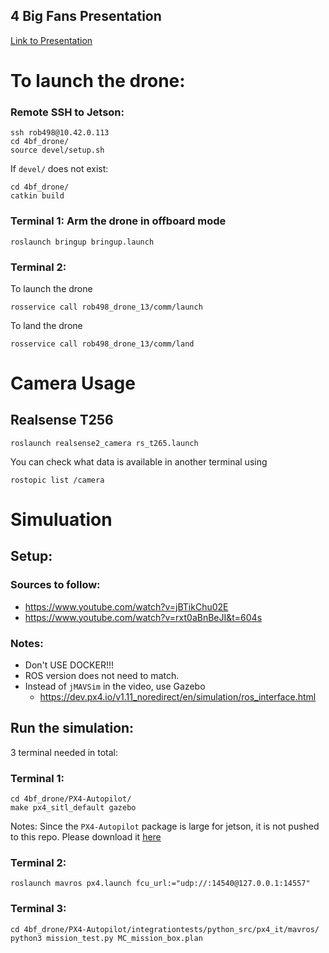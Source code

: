 ## 4 Big Fans Presentation
[Link to Presentation](https://drive.google.com/file/d/1SXaAo4kKU2I0bGitEJTaIawt3QIA2Qyr/view?usp=share_link)


# To launch the drone:

### Remote SSH to Jetson:
```
ssh rob498@10.42.0.113
cd 4bf_drone/
source devel/setup.sh
```
If `devel/` does not exist:
```
cd 4bf_drone/
catkin build
```


### Terminal 1: Arm the drone in offboard mode
```
roslaunch bringup bringup.launch
```

### Terminal 2: 
To launch the drone
```
rosservice call rob498_drone_13/comm/launch
```
To land the drone
```
rosservice call rob498_drone_13/comm/land
```


# Camera Usage
## Realsense T256
```
roslaunch realsense2_camera rs_t265.launch
```
You can check what data is available in another terminal using
```
rostopic list /camera
```




# Simuluation

## Setup: 

### Sources to follow: 
- https://www.youtube.com/watch?v=jBTikChu02E
- https://www.youtube.com/watch?v=rxt0aBnBeJI&t=604s

### Notes:
- Don't USE DOCKER!!!
- ROS version does not need to match.
- Instead of `jMAVSim` in the video, use Gazebo
  - https://dev.px4.io/v1.11_noredirect/en/simulation/ros_interface.html

## Run the simulation: 
3 terminal needed in total:

### Terminal 1:
```
cd 4bf_drone/PX4-Autopilot/
make px4_sitl_default gazebo
```
Notes: Since the `PX4-Autopilot` package is large for jetson, it is not pushed to this repo. Please download it [here](https://github.com/PX4/PX4-Autopilot)


### Terminal 2:
```
roslaunch mavros px4.launch fcu_url:="udp://:14540@127.0.0.1:14557"
```

### Terminal 3:
```
cd 4bf_drone/PX4-Autopilot/integrationtests/python_src/px4_it/mavros/
python3 mission_test.py MC_mission_box.plan
```
